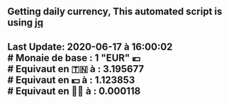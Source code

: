 ## Getting daily currency, This automated script is using [jq](https://stedolan.github.io/jq/)
## Last Update:  2020-06-17 à 16:00:02 </br># Monaie de base : 1 "EUR" 💶 </br> # Equivaut en 🇹🇳 à :  3.195677 </br> # Equivaut en 💵 à : 1.123853</br> # Equivaut en 🐱‍💻 à :  0.000118
